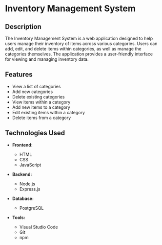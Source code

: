 # Inventory Management System

## Description

The Inventory Management System is a web application designed to help users manage their inventory of items across various categories. Users can add, edit, and delete items within categories, as well as manage the categories themselves. The application provides a user-friendly interface for viewing and managing inventory data.

## Features

- View a list of categories
- Add new categories
- Delete existing categories
- View items within a category
- Add new items to a category
- Edit existing items within a category
- Delete items from a category

## Technologies Used

- **Frontend:**

  - HTML
  - CSS
  - JavaScript

- **Backend:**

  - Node.js
  - Express.js

- **Database:**

  - PostgreSQL

- **Tools:**
  - Visual Studio Code
  - Git
  - npm
